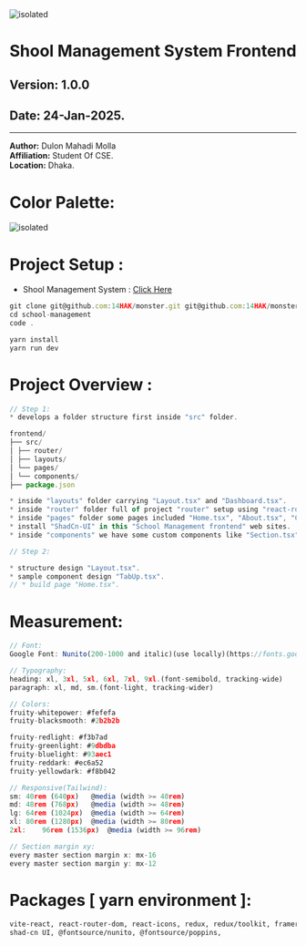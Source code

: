 <img src="./src/assets/readme/school-management-syatem-frontend.jpg" alt="isolated" width="full" style="margin: 0 auto;"/>

# Shool Management System Frontend

## **Version:** 1.0.0

## **Date:** 24-Jan-2025.

---

**Author:** Dulon Mahadi Molla  
**Affiliation:** Student Of CSE.  
**Location:** Dhaka.

# Color Palette:

<img src="./src/assets/color-palette/Tutti Frutti.png" alt="isolated" width="full" style="margin: 0 auto;"/>

# Project Setup :

- Shool Management System : [Click Here](https://github.com/14HAK/monster/tree/master/school-management)

```javascript
git clone git@github.com:14HAK/monster.git git@github.com:14HAK/monster.git school-management
cd school-management
code .

yarn install
yarn run dev
```

# Project Overview :

```javascript
// Step 1:
* develops a folder structure first inside "src" folder.

frontend/
├── src/
│ ├── router/
│ ├── layouts/
│ └── pages/
│ └── components/
├── package.json

* inside "layouts" folder carrying "Layout.tsx" and "Dashboard.tsx".
* inside "router" folder full of project "router" setup using "react-router-dom".
* inside "pages" folder some pages included "Home.tsx", "About.tsx", "Contact.tsx", "Login.tsx", "Registration.tsx".
* install "ShadCn-UI" in this "School Management frontend" web sites.
* inside "components" we have some custom components like "Section.tsx" and others have "ShadCn-UI" components.

// Step 2:

* structure design "Layout.tsx".
* sample component design "TabUp.tsx".
// * build page "Home.tsx".

```

# Measurement:

```javascript
// Font:
Google Font: Nunito(200-1000 and italic)(use locally)(https://fonts.google.com/specimen/Nunito)

// Typography:
heading: xl, 3xl, 5xl, 6xl, 7xl, 9xl.(font-semibold, tracking-wide)
paragraph: xl, md, sm.(font-light, tracking-wider)

// Colors:
fruity-whitepower: #fefefa
fruity-blacksmooth: #2b2b2b

fruity-redlight: #f3b7ad
fruity-greenlight: #9dbdba
fruity-bluelight: #93aec1
fruity-reddark: #ec6a52
fruity-yellowdark: #f8b042

// Responsive(Tailwind):
sm:	40rem (640px)	@media (width >= 40rem)
md:	48rem (768px)	@media (width >= 48rem)
lg:	64rem (1024px)	@media (width >= 64rem)
xl:	80rem (1280px)	@media (width >= 80rem)
2xl:	96rem (1536px)	@media (width >= 96rem)

// Section margin xy:
every master section margin x: mx-16
every master section margin y: mx-12
```

# Packages [ yarn environment ]:

```html
vite-react, react-router-dom, react-icons, redux, redux/toolkit, framer-motion,
shad-cn UI, @fontsource/nunito, @fontsource/poppins,
```
